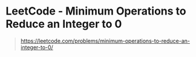 # LeetCode - Minimum Operations to Reduce an Integer to 0

> https://leetcode.com/problems/minimum-operations-to-reduce-an-integer-to-0/